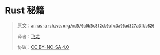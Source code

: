 # Rust 秘籍

> 原文：[`annas-archive.org/md5/0a0b5c8f2cb0afc3a96ad327a3fbb826`](https://annas-archive.org/md5/0a0b5c8f2cb0afc3a96ad327a3fbb826)
> 
> 译者：[飞龙](https://github.com/wizardforcel)
> 
> 协议：[CC BY-NC-SA 4.0](http://creativecommons.org/licenses/by-nc-sa/4.0/)